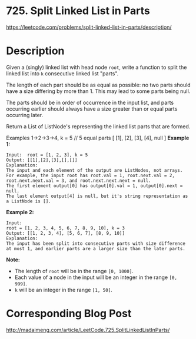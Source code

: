 # 725. Split Linked List in Parts
https://leetcode.com/problems/split-linked-list-in-parts/description/

# Description
Given a (singly) linked list with head node `root`, write a function to split the linked list into `k` consecutive linked list "parts".

The length of each part should be as equal as possible: no two parts should have a size differing by more than 1. This may lead to some parts being null.

The parts should be in order of occurrence in the input list, and parts occurring earlier should always have a size greater than or equal parts occurring later.

Return a List of ListNode's representing the linked list parts that are formed.

Examples 1->2->3->4, k = 5 // 5 equal parts [ [1], [2], [3], [4], null ]
**Example 1:**
```
Input:  root = [1, 2, 3], k = 5 
Output: [[1],[2],[3],[],[]] 
Explanation: 
The input and each element of the output are ListNodes, not arrays.
For example, the input root has root.val = 1, root.next.val = 2, root.next.next.val = 3, and root.next.next.next = null. 
The first element output[0] has output[0].val = 1, output[0].next = null. 
The last element output[4] is null, but it's string representation as a ListNode is []. 
```
**Example 2:**
```
Input: 
root = [1, 2, 3, 4, 5, 6, 7, 8, 9, 10], k = 3
Output: [[1, 2, 3, 4], [5, 6, 7], [8, 9, 10]]
Explanation:
The input has been split into consecutive parts with size difference at most 1, and earlier parts are a larger size than the later parts.
```
**Note:**
- The length of `root` will be in the range `[0, 1000]`.
- Each value of a node in the input will be an integer in the range `[0, 999]`.
- `k` will be an integer in the range `[1, 50]`.

# Corresponding Blog Post
http://madaimeng.com/article/LeetCode.725.SplitLinkedListInParts/
